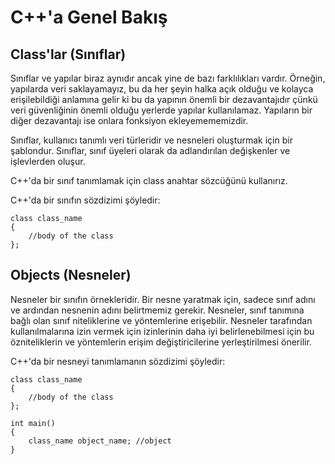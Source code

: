 # C++'a Genel Bakış
## Class'lar (Sınıflar)
Sınıflar ve yapılar biraz aynıdır ancak yine de bazı farklılıkları vardır. Örneğin, yapılarda veri saklayamayız, bu da her şeyin halka açık olduğu ve kolayca erişilebildiği anlamına gelir ki bu da yapının önemli bir dezavantajıdır çünkü veri güvenliğinin önemli olduğu yerlerde yapılar kullanılamaz. Yapıların bir diğer dezavantajı ise onlara fonksiyon ekleyemememizdir.

Sınıflar, kullanıcı tanımlı veri türleridir ve nesneleri oluşturmak için bir şablondur. Sınıflar, sınıf üyeleri olarak da adlandırılan değişkenler ve işlevlerden oluşur.

C++'da bir sınıf tanımlamak için class anahtar sözcüğünü kullanırız.

C++'da bir sınıfın sözdizimi şöyledir:

```
class class_name
{
    //body of the class
};
```
 

## Objects (Nesneler)
Nesneler bir sınıfın örnekleridir. Bir nesne yaratmak için, sadece sınıf adını ve ardından nesnenin adını belirtmemiz gerekir. Nesneler, sınıf tanımına bağlı olan sınıf niteliklerine ve yöntemlerine erişebilir. Nesneler tarafından kullanılmalarına izin vermek için izinlerinin daha iyi belirlenebilmesi için bu özniteliklerin ve yöntemlerin erişim değiştiricilerine yerleştirilmesi önerilir.

 

C++'da bir nesneyi tanımlamanın sözdizimi şöyledir:
```
class class_name
{
    //body of the class
};

int main()
{
    class_name object_name; //object
}
```

